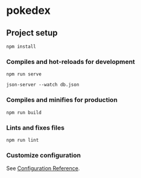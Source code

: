 # pokedex

## Project setup
```
npm install
```

### Compiles and hot-reloads for development
```
npm run serve

json-server --watch db.json

```

### Compiles and minifies for production
```
npm run build
```

### Lints and fixes files
```
npm run lint
```

### Customize configuration
See [Configuration Reference](https://cli.vuejs.org/config/).
